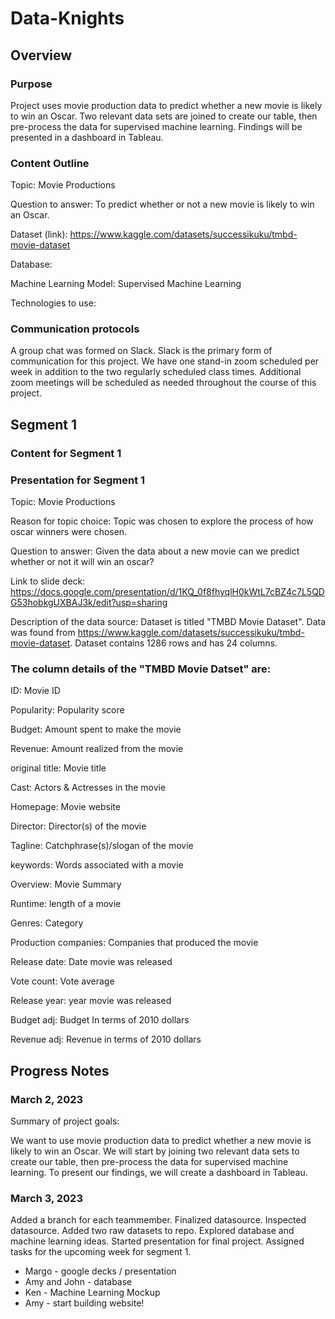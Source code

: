 # Data-Knights

## Overview

### Purpose
Project uses movie production data to predict whether a new movie is likely to win an Oscar. Two relevant data sets are joined to create our table, then pre-process the data for supervised machine learning. Findings will be presented in a dashboard in Tableau.

### Content Outline

Topic: Movie Productions

Question to answer: To predict whether or not a new movie is likely to win an Oscar. 

Dataset (link): https://www.kaggle.com/datasets/successikuku/tmbd-movie-dataset

Database:

Machine Learning Model: Supervised Machine Learning

Technologies to use:

### Communication protocols
A group chat was formed on Slack. Slack is the primary form of communication for this project. We have one stand-in zoom scheduled per week in addition to the two regularly scheduled class times. Additional zoom meetings will be scheduled as needed throughout the course of this project.

## Segment 1


### Content for Segment 1

### Presentation for Segment 1

Topic: Movie Productions

Reason for topic choice: Topic was chosen to explore the process of how oscar winners were chosen. 

Question to answer: Given the data about a new movie can we predict whether or not it will win an oscar? 

Link to slide deck: https://docs.google.com/presentation/d/1KQ_0f8fhyqlH0kWtL7cBZ4c7L5QDG53hobkgUXBAJ3k/edit?usp=sharing

Description of the data source: Dataset is titled "TMBD Movie Dataset". Data was found from https://www.kaggle.com/datasets/successikuku/tmbd-movie-dataset. Dataset contains 1286 rows and has 24 columns. 

### The column details of the "TMBD Movie Datset" are:

ID: Movie ID

Popularity: Popularity score

Budget: Amount spent to make the movie

Revenue: Amount realized from the movie

original title: Movie title

Cast: Actors & Actresses in the movie

Homepage: Movie website

Director: Director(s) of the movie

Tagline: Catchphrase(s)/slogan of the movie

keywords: Words associated with a movie

Overview: Movie Summary

Runtime: length of a movie

Genres: Category

Production companies: Companies that produced the movie

Release date: Date movie was released

Vote count: Vote average

Release year: year movie was released

Budget adj: Budget In terms of 2010 dollars

Revenue adj: Revenue in terms of 2010 dollars



## Progress Notes

### March 2, 2023

Summary of project goals:

We want to use movie production data to predict whether a new movie is likely to win an Oscar. We will start by joining two relevant data sets to create our table, then pre-process the data for supervised machine learning. To present our findings, we will create a dashboard in Tableau.


### March 3, 2023

Added a branch for each teammember. Finalized datasource. Inspected datasource. Added two raw datasets to repo. Explored database and machine learning ideas. Started presentation for final project. Assigned tasks for the upcoming week for segment 1.
* Margo - google decks / presentation
* Amy and John - database
* Ken -  Machine Learning Mockup
* Amy - start building website!

